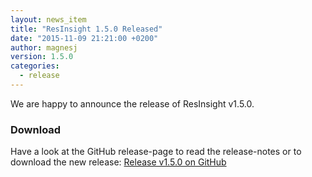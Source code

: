 ```yaml
---
layout: news_item
title: "ResInsight 1.5.0 Released"
date: "2015-11-09 21:21:00 +0200"
author: magnesj
version: 1.5.0
categories: 
  - release
---
```

We are happy to announce the release of ResInsight v1.5.0.

### Download
Have a look at the GitHub release-page to read the release-notes or to download the new release:
[Release v1.5.0 on GitHub](https://github.com/OPM/ResInsight/releases/tag/v1.5.0)
